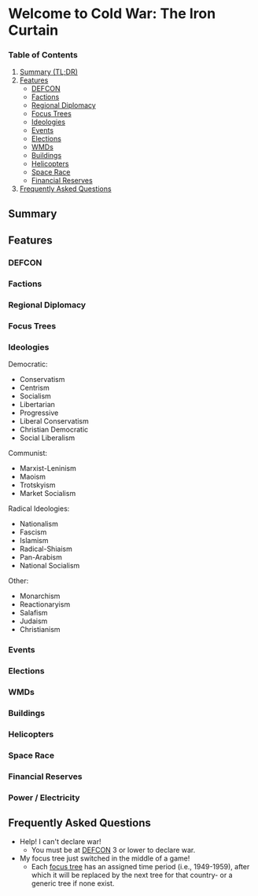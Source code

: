 # Welcome to Cold War: The Iron Curtain

### Table of Contents
1. [Summary (TL;DR)](#summary)
2. [Features](#features)
   - [DEFCON](#defcon)
   - [Factions](#factions)
   - [Regional Diplomacy](#regional-diplomacy)
   - [Focus Trees](#focus-trees)
   - [Ideologies](#ideologies)
   - [Events](#events)
   - [Elections](#elections)
   - [WMDs](#wmds)
   - [Buildings](#buildings)
   - [Helicopters](#helicopters)
   - [Space Race](#space-race)
   - [Financial Reserves](#financial-reserves)
3. [Frequently Asked Questions](#frequently-asked-questions)

## Summary

## Features

### DEFCON

### Factions

### Regional Diplomacy

### Focus Trees

### Ideologies
Democratic:
   - Conservatism
   - Centrism
   - Socialism
   - Libertarian
   - Progressive
   - Liberal Conservatism
   - Christian Democratic
   - Social Liberalism
   
Communist:
   - Marxist-Leninism
   - Maoism
   - Trotskyism
   - Market Socialism

Radical Ideologies:
   - Nationalism
   - Fascism
   - Islamism
   - Radical-Shiaism
   - Pan-Arabism
   - National Socialism
   
Other:
   - Monarchism
   - Reactionaryism 
   - Salafism
   - Judaism
   - Christianism

### Events

### Elections

### WMDs

### Buildings

### Helicopters

### Space Race

### Financial Reserves

### Power / Electricity

## Frequently Asked Questions
- Help! I can't declare war!
  - You must be at [DEFCON](#defcon) 3 or lower to declare war.
- My focus tree just switched in the middle of a game!
  - Each [focus tree](#focus-trees) has an assigned time period (i.e., 1949-1959), after which it will be replaced by the next tree for that country- or a generic tree if none exist.
